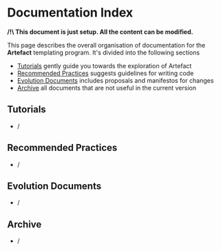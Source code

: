 # Documentation Index

__/!\ This document is just setup. All the content can be modified.__

This page describes the overall organisation of documentation for the **Artefact** templating program. It's divided into the following sections

- [Tutorials](https://github.com/MrMichelr/Artefact/blob/master/doc/README.md#tutorials) gently guide you towards the exploration of Artefact
- [Recommended Practices](https://github.com/MrMichelr/Artefact/blob/master/doc/README.md#recommended-practices) suggests guidelines for writing code
- [Evolution Documents](https://github.com/MrMichelr/Artefact/blob/master/doc/README.md#evolution-documents) includes proposals and manifestos for changes
- [Archive](https://github.com/MrMichelr/Artefact/blob/master/doc/README.md#archive) all documents that are not useful in the current version 

## Tutorials
- /

## Recommended Practices
- /

## Evolution Documents
- /

## Archive
- /